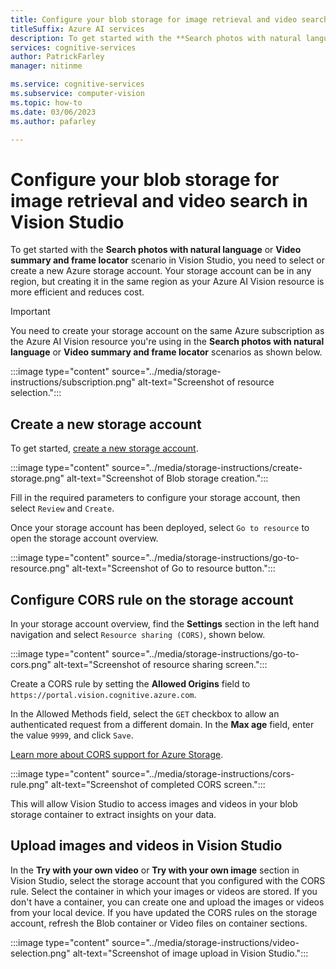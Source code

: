 ```yaml
---
title: Configure your blob storage for image retrieval and video search in Vision Studio
titleSuffix: Azure AI services
description: To get started with the **Search photos with natural language** or with **Video summary and frame locator** in Vision Studio, you will need to select or create a new storage account.
services: cognitive-services
author: PatrickFarley
manager: nitinme

ms.service: cognitive-services
ms.subservice: computer-vision
ms.topic: how-to
ms.date: 03/06/2023
ms.author: pafarley

---
```


# Configure your blob storage for image retrieval and video search in Vision Studio

To get started with the **Search photos with natural language** or **Video summary and frame locator** scenario in Vision Studio, you need to select or create a new Azure storage account. Your storage account can be in any region, but creating it in the same region as your Azure AI Vision resource is more efficient and reduces cost. 

> [!IMPORTANT]
> You need to create your storage account on the same Azure subscription as the Azure AI Vision resource you're using in the **Search photos with natural language** or **Video summary and frame locator** scenarios as shown below.

:::image type="content" source="../media/storage-instructions/subscription.png" alt-text="Screenshot of resource selection.":::

## Create a new storage account

To get started, <a href="https://ms.portal.azure.com/#create/Microsoft.StorageAccount"  title="create a new storage account"  target="_blank">create a new storage account</a>.

:::image type="content" source="../media/storage-instructions/create-storage.png" alt-text="Screenshot of Blob storage creation.":::


Fill in the required parameters to configure your storage account, then select `Review` and `Create`. 

Once your storage account has been deployed, select `Go to resource` to open the storage account overview. 

:::image type="content" source="../media/storage-instructions/go-to-resource.png" alt-text="Screenshot of Go to resource button.":::


## Configure CORS rule on the storage account 

In your storage account overview, find the **Settings** section in the left hand navigation and select `Resource sharing (CORS)`, shown below.

:::image type="content" source="../media/storage-instructions/go-to-cors.png" alt-text="Screenshot of resource sharing screen.":::


Create a CORS rule by setting the **Allowed Origins** field to `https://portal.vision.cognitive.azure.com`.

In the Allowed Methods field, select the `GET` checkbox to allow an authenticated request from a different domain. In the **Max age** field, enter the value `9999`, and click `Save`. 

[Learn more about CORS support for Azure Storage](/rest/api/storageservices/cross-origin-resource-sharing--cors--support-for-the-azure-storage-services).


:::image type="content" source="../media/storage-instructions/cors-rule.png" alt-text="Screenshot of completed CORS screen.":::


This will allow Vision Studio to access images and videos in your blob storage container to extract insights on your data.

## Upload images and videos in Vision Studio

In the **Try with your own video** or **Try with your own image** section in Vision Studio, select the storage account that you configured with the CORS rule. Select the container in which your images or videos are stored. If you don't have a container, you can create one and upload the images or videos from your local device. If you have updated the CORS rules on the storage account, refresh the Blob container or Video files on container sections.


:::image type="content" source="../media/storage-instructions/video-selection.png" alt-text="Screenshot of image upload in Vision Studio.":::







